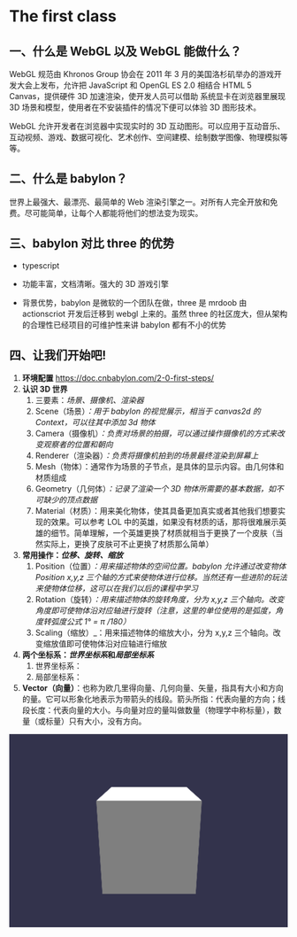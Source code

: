 # The first class

## 一、什么是 WebGL 以及 WebGL 能做什么？

WebGL 规范由 Khronos Group 协会在 2011 年 3 月的美国洛杉矶举办的游戏开发大会上发布，允许把 JavaScript 和 OpenGL ES 2.0 相结合 HTML 5 Canvas，提供硬件 3D 加速渲染，使开发人员可以借助 系统显卡在浏览器里展现 3D 场景和模型，使用者在不安装插件的情况下便可以体验 3D 图形技术。

WebGL 允许开发者在浏览器中实现实时的 3D 互动图形。可以应用于互动音乐、互动视频、游戏、数据可视化、艺术创作、空间建模、绘制数学图像、物理模拟等等。

## 二、什么是 babylon？

世界上最强大、最漂亮、最简单的 Web 渲染引擎之一。对所有人完全开放和免费。尽可能简单，让每个人都能将他们的想法变为现实。

## 三、babylon 对比 three 的优势

- typescript

- 功能丰富，文档清晰。强大的 3D 游戏引擎

- 背景优势，babylon 是微软的一个团队在做，three 是 mrdoob 由 actionscriot 开发后迁移到 webgl 上来的。虽然 three 的社区庞大，但从架构的合理性已经项目的可维护性来讲 babylon 都有不小的优势

## 四、让我们开始吧!

1. **环境配置** https://doc.cnbabylon.com/2-0-first-steps/
2. **认识 3D 世界**
   1. 三要素：_场景、摄像机、渲染器_
   2. Scene（场景）_：用于 babylon 的视觉展示，相当于 canvas2d 的 Context，可以往其中添加 3d 物体_
   3. Camera（摄像机）_：负责对场景的拍摄，可以通过操作摄像机的方式来改变观察者的位置和朝向_
   4. Renderer（渲染器）_：负责将摄像机拍到的场景最终渲染到屏幕上_
   5. Mesh（物体）：通常作为场景的子节点，是具体的显示内容。由几何体和材质组成
   6. Geometry（几何体）_：记录了渲染一个 3D 物体所需要的基本数据，如不可缺少的顶点数据_
   7. Material（材质）：用来美化物体，使其具备更加真实或者其他我们想要实现的效果。可以参考 LOL 中的英雄，如果没有材质的话，那将很难展示英雄的细节。简单理解，一个英雄更换了材质就相当于更换了一个皮肤（当然实际上，更换了皮肤可不止更换了材质那么简单）
3. **常用操作：_位移、旋转、缩放_**
   1. Position（位置）_：用来描述物体的空间位置。babylon 允许通过改变物体 Position x,y,z 三个轴的方式来使物体进行位移。当然还有一些进阶的玩法来使物体位移，这可以在我们以后的课程中学习_
   2. Rotation（旋转）_：用来描述物体的旋转角度，分为 x,y,z 三个轴向。改变角度即可使物体沿对应轴进行旋转（注意，这里的单位使用的是弧度，角度转弧度公式 1° = π /180）_
   3. Scaling（缩放）_：用来描述物体的缩放大小，分为 x,y,z 三个轴向。改变缩放值即可使物体沿对应轴进行缩放
4. **两个坐标系：*世界坐标系*和*局部坐标系***
   1. 世界坐标系：
   2. 局部坐标系：
5. **Vector（向量）**：也称为欧几里得向量、几何向量、矢量，指具有大小和方向的量。它可以形象化地表示为带箭头的线段。箭头所指：代表向量的方向；线段长度：代表向量的大小。与向量对应的量叫做数量（物理学中称标量），数量（或标量）只有大小，没有方向。

![image-20210720145221142](images/image-20210720145221142.png)

